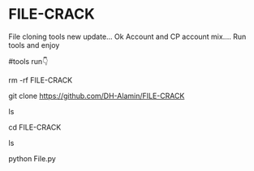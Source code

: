 # FILE-CRACK
File cloning tools new update... Ok Account and CP account mix.... Run tools and enjoy 

#tools run👇

rm -rf FILE-CRACK

git clone https://github.com/DH-Alamin/FILE-CRACK

ls

cd FILE-CRACK

ls

python File.py
